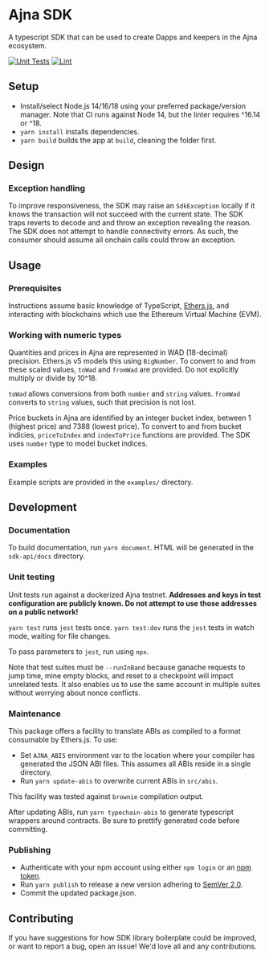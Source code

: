 # Ajna SDK

A typescript SDK that can be used to create Dapps and keepers in the Ajna ecosystem.

[![Unit Tests](https://github.com/ajna-finance/sdk/actions/workflows/unit-tests.yml/badge.svg)](https://github.com/ajna-finance/sdk/actions?query=workflow%3A%22Unit+Tests%22)
[![Lint](https://github.com/ajna-finance/sdk/actions/workflows/lint.yml/badge.svg)](https://github.com/ajna-finance/sdk/actions?query=workflow%3ALint)

## Setup

- Install/select Node.js 14/16/18 using your preferred package/version manager. Note that CI runs against Node 14, but the linter requires ^16.14 or ^18.
- `yarn install` installs dependencies.
- `yarn build` builds the app at `build`, cleaning the folder first.

## Design

### Exception handling

To improve responsiveness, the SDK may raise an `SdkException` locally if it knows the transaction will not succeed with the current state. The SDK traps reverts to decode and and throw an exception revealing the reason. The SDK does not attempt to handle connectivity errors. As such, the consumer should assume all onchain calls could throw an exception.

## Usage

### Prerequisites

Instructions assume basic knowledge of TypeScript, [Ethers.js](https://docs.ethers.org/v5), and interacting with blockchains which use the Ethereum Virtual Machine (EVM).

### Working with numeric types

Quantities and prices in Ajna are represented in WAD (18-decimal) precision. Ethers.js v5 models this using `BigNumber`. To convert to and from these scaled values, `toWad` and `fromWad` are provided. Do not explicitly multiply or divide by 10^18.

`toWad` allows conversions from both `number` and `string` values.
`fromWad` converts to `string` values, such that precision is not lost.

Price buckets in Ajna are identified by an integer bucket index, between 1 (highest price) and 7388 (lowest price). To convert to and from bucket indicies, `priceToIndex` and `indexToPrice` functions are provided. The SDK uses `number` type to model bucket indices.

### Examples

Example scripts are provided in the `examples/` directory.

## Development

### Documentation

To build documentation, run `yarn document`. HTML will be generated in the `sdk-api/docs` directory.

### Unit testing

Unit tests run against a dockerized Ajna testnet.
**Addresses and keys in test configuration are publicly known. Do not attempt to use those addresses on a public network!**

`yarn test` runs `jest` tests once.
`yarn test:dev` runs the `jest` tests in watch mode, waiting for file changes.

To pass parameters to `jest`, run using `npx`.

Note that test suites must be `--runInBand` because ganache requests to jump time, mine empty blocks, and reset to a checkpoint will impact unrelated tests. It also enables us to use the same account in multiple suites without worrying about nonce conflicts.

### Maintenance

This package offers a facility to translate ABIs as compiled to a format consumable by Ethers.js. To use:

- Set `AJNA_ABIS` environment var to the location where your compiler has generated the JSON ABI files. This assumes all ABIs reside in a single directory.
- Run `yarn update-abis` to overwrite current ABIs in `src/abis`.

This facility was tested against `brownie` compilation output.

After updating ABIs, run `yarn typechain-abis` to generate typescript wrappers around contracts. Be sure to prettify generated code before committing.


### Publishing

- Authenticate with your npm account using either `npm login` or an [npm token](https://docs.npmjs.com/creating-and-viewing-access-tokens).
- Run `yarn publish` to release a new version adhering to [SemVer 2.0](https://semver.org/).
- Commit the updated package.json.

## Contributing
If you have suggestions for how SDK library boilerplate could be improved, or want to report a bug, open an issue! We'd love all and any contributions.
